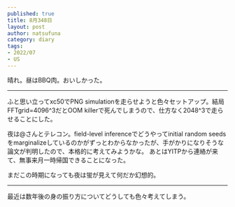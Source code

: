 ```yaml
--- 
published: true
title: 8月348日
layout: post
author: natsufuna
category: diary
tags: 
- 2022/07
- US
---
```

晴れ。昼はBBQ肉。おいしかった。

---
ふと思い立ってxc50でPNG simulationを走らせようと色々セットアップ。結局FFTgrid=4096^3だとOOM killerで死んでしまうので、仕方なく2048^3で走らせることにした。

夜は@さんとテレコン。field-level inferenceでどうやってinitial random seedsをmarginalizeしているのかがずっとわからなかったが、手がかりになりそうな論文が判明したので、本格的に考えてみようかな。
あとはYITPから連絡が来て、無事来月一時帰国できることになった。

まだこの時期になっても夜は蛍が見えて何だか幻想的。

---
最近は数年後の身の振り方についてどうしても色々考えてしまう。